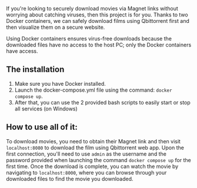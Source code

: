 If you're looking to securely download movies via Magnet links without worrying about catching viruses, then this project is for you. Thanks to two Docker containers, we can safely download films using Qbittorrent first and then visualize them on a secure website.

Using Docker containers ensures virus-free downloads because the downloaded files have no access to the host PC; only the Docker containers have access.

## The installation
1. Make sure you have Docker installed.
2. Launch the docker-compose.yml file using the command: `docker compose up`.
3. After that, you can use the 2 provided bash scripts to easily start or stop all services (on Windows)

## How to use all of it:
To download movies, you need to obtain their Magnet link and then visit `localhost:8080` to download the film using Qbittorrent web app. Upon the first connection, you'll need to use `admin` as the username and the password provided when launching the command `docker compose up` for the first time.
Once the download is complete, you can watch the movie by navigating to `localhost:8000`, where you can browse through your downloaded files to find the movie you downloaded.
